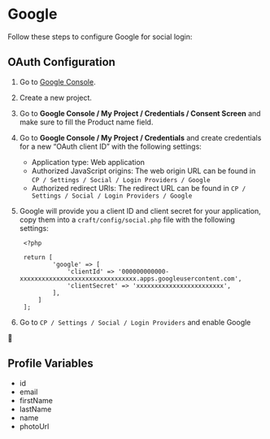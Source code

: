 # Google

Follow these steps to configure Google for social login:

## OAuth Configuration

1. Go to [Google Console](https://code.google.com/apis/console/).
1. Create a new project.
1. Go to **Google Console / My Project / Credentials / Consent Screen** and make sure to fill the Product name field.
1. Go to **Google Console / My Project / Credentials** and create credentials for a new “OAuth client ID” with the following settings:
   
   - Application type: Web application
   - Authorized JavaScript origins: The web origin URL can be found in `CP / Settings / Social / Login Providers / Google`
   - Authorized redirect URIs: The redirect URL can be found in `CP / Settings / Social / Login Providers / Google`

1. Google will provide you a client ID and client secret for your application, copy them into a `craft/config/social.php` file with the following settings:
        
        <?php
        
        return [
                'google' => [
                    'clientId' => '000000000000-xxxxxxxxxxxxxxxxxxxxxxxxxxxxxxxx.apps.googleusercontent.com',
                    'clientSecret' => 'xxxxxxxxxxxxxxxxxxxxxxxx',
                ],
            ]
        ];

1. Go to `CP / Settings / Social / Login Providers` and enable Google

🎉

## Profile Variables

- id
- email
- firstName
- lastName
- name
- photoUrl
